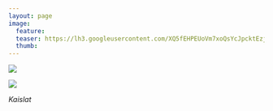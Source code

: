 ```yaml
---
layout: page
image:
  feature:
  teaser: https://lh3.googleusercontent.com/XQ5fEHPEUoVm7xoQsYcJpcktEzj59mv5e87AIZVa4p0=w245-h163-no
  thumb:
---
```


[![](https://lh3.googleusercontent.com/HTpiK-GNd93d0xcjb3PJpx2kzv_LC5sLKcv0jGFzYeQ=w800)](https://lh3.googleusercontent.com/HTpiK-GNd93d0xcjb3PJpx2kzv_LC5sLKcv0jGFzYeQ=s0)

[![](https://lh3.googleusercontent.com/5OT1Kqq2pEXPqktNMla48GHHb_tETF2RcG0HFvoyI-8=w800)](https://lh3.googleusercontent.com/5OT1Kqq2pEXPqktNMla48GHHb_tETF2RcG0HFvoyI-8=s0)

*Kaislat*
